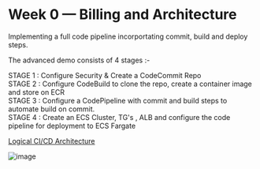 # Week 0 — Billing and Architecture
Implementing a full code pipeline incorportating commit, build and deploy steps.

The advanced demo consists of 4 stages :-

STAGE 1 : Configure Security & Create a CodeCommit Repo <br>
STAGE 2 : Configure CodeBuild to clone the repo, create a container image and store on ECR <br>
STAGE 3 : Configure a CodePipeline with commit and build steps to automate build on commit.<br>
STAGE 4 : Create an ECS Cluster, TG's , ALB and configure the code pipeline for deployment to ECS Fargate

<a href="https://lucid.app/lucidchart/9d61629e-4bea-4396-997e-871c32157d6a/edit?viewport_loc=-16%2C-100%2C1365%2C617%2C0_0&invitationId=inv_5c045cab-88fa-4f0e-9989-9c0d4f77feb2"> Logical CI/CD Architecture </a>

![image](https://user-images.githubusercontent.com/88491497/223996386-b9ae2df1-f03f-485e-bc61-984d2bd62170.png)
